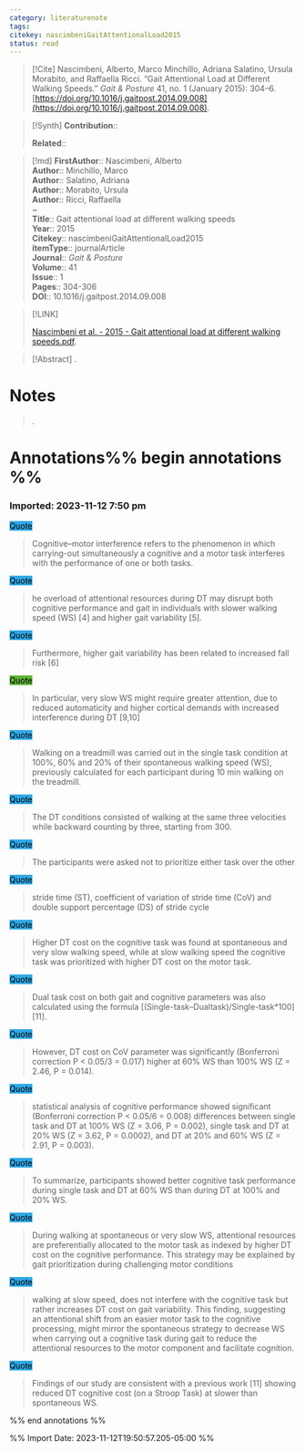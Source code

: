 ```yaml
---
category: literaturenote
tags: 
citekey: nascimbeniGaitAttentionalLoad2015
status: read
---
```


> [!Cite]
> Nascimbeni, Alberto, Marco Minchillo, Adriana Salatino, Ursula Morabito, and Raffaella Ricci. “Gait Attentional Load at Different Walking Speeds.” _Gait & Posture_ 41, no. 1 (January 2015): 304–6. [https://doi.org/10.1016/j.gaitpost.2014.09.008](https://doi.org/10.1016/j.gaitpost.2014.09.008).

>[!Synth]
>**Contribution**:: 
>
>**Related**:: 
>

>[!md]
> **FirstAuthor**:: Nascimbeni, Alberto  
> **Author**:: Minchillo, Marco  
> **Author**:: Salatino, Adriana  
> **Author**:: Morabito, Ursula  
> **Author**:: Ricci, Raffaella  
~    
> **Title**:: Gait attentional load at different walking speeds  
> **Year**:: 2015   
> **Citekey**:: nascimbeniGaitAttentionalLoad2015  
> **itemType**:: journalArticle  
> **Journal**:: *Gait & Posture*  
> **Volume**:: 41  
> **Issue**:: 1   
> **Pages**:: 304-306  
> **DOI**:: 10.1016/j.gaitpost.2014.09.008    

> [!LINK] 
>
>  [Nascimbeni et al. - 2015 - Gait attentional load at different walking speeds.pdf](file://C:\Users\emzpe\Zotero\storage\TC5GIUCV\Nascimbeni%20et%20al.%20-%202015%20-%20Gait%20attentional%20load%20at%20different%20walking%20speeds.pdf).

> [!Abstract]
>.
> 
# Notes
>.


# Annotations%% begin annotations %%


### Imported: 2023-11-12 7:50 pm



<mark style="background-color: #2ea8e5">Quote</mark>
> Cognitive–motor interference refers to the phenomenon in which carrying-out simultaneously a cognitive and a motor task interferes with the performance of one or both tasks.

<mark style="background-color: #2ea8e5">Quote</mark>
> he overload of attentional resources during DT may disrupt both cognitive performance and gait in individuals with slower walking speed (WS) [4] and higher gait variability [5].

<mark style="background-color: #2ea8e5">Quote</mark>
> Furthermore, higher gait variability has been related to increased fall risk [6]

<mark style="background-color: #5fb236">Quote</mark>
> In particular, very slow WS might require greater attention, due to reduced automaticity and higher cortical demands with increased interference during DT [9,10]

<mark style="background-color: #2ea8e5">Quote</mark>
> Walking on a treadmill was carried out in the single task condition at 100%, 60% and 20% of their spontaneous walking speed (WS), previously calculated for each participant during 10 min walking on the treadmill.

<mark style="background-color: #2ea8e5">Quote</mark>
> The DT conditions consisted of walking at the same three velocities while backward counting by three, starting from 300.

<mark style="background-color: #2ea8e5">Quote</mark>
> The participants were asked not to prioritize either task over the other

<mark style="background-color: #2ea8e5">Quote</mark>
> stride time (ST), coefficient of variation of stride time (CoV) and double support percentage (DS) of stride cycle

<mark style="background-color: #2ea8e5">Quote</mark>
> Higher DT cost on the cognitive task was found at spontaneous and very slow walking speed, while at slow walking speed the cognitive task was prioritized with higher DT cost on the motor task.

<mark style="background-color: #2ea8e5">Quote</mark>
> Dual task cost on both gait and cognitive parameters was also calculated using the formula [(Single-task–Dualtask)/Single-task*100] [11].

<mark style="background-color: #2ea8e5">Quote</mark>
> However, DT cost on CoV parameter was significantly (Bonferroni correction P < 0.05/3 = 0.017) higher at 60% WS than 100% WS (Z = 2.46, P = 0.014).

<mark style="background-color: #2ea8e5">Quote</mark>
> statistical analysis of cognitive performance showed significant (Bonferroni correction P < 0.05/6 = 0.008) differences between single task and DT at 100% WS (Z = 3.06, P = 0.002), single task and DT at 20% WS (Z = 3.62, P = 0.0002), and DT at 20% and 60% WS (Z = 2.91, P = 0.003).

<mark style="background-color: #2ea8e5">Quote</mark>
> To summarize, participants showed better cognitive task performance during single task and DT at 60% WS than during DT at 100% and 20% WS.

<mark style="background-color: #2ea8e5">Quote</mark>
> During walking at spontaneous or very slow WS, attentional resources are preferentially allocated to the motor task as indexed by higher DT cost on the cognitive performance. This strategy may be explained by gait prioritization during challenging motor conditions

<mark style="background-color: #2ea8e5">Quote</mark>
> walking at slow speed, does not interfere with the cognitive task but rather increases DT cost on gait variability. This finding, suggesting an attentional shift from an easier motor task to the cognitive processing, might mirror the spontaneous strategy to decrease WS when carrying out a cognitive task during gait to reduce the attentional resources to the motor component and facilitate cognition.

<mark style="background-color: #2ea8e5">Quote</mark>
> Findings of our study are consistent with a previous work [11] showing reduced DT cognitive cost (on a Stroop Task) at slower than spontaneous WS.


%% end annotations %%

%% Import Date: 2023-11-12T19:50:57.205-05:00 %%
